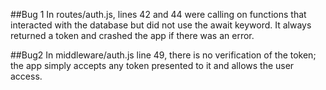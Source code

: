 ##Bug 1
In routes/auth.js, lines 42 and 44 were calling on functions that interacted with the database but did not use the await keyword. It always returned a token and crashed the app if there was an error.

##Bug2 
In middleware/auth.js line 49, there is no verification of the token; the app simply accepts any token presented to it and allows the user access. 